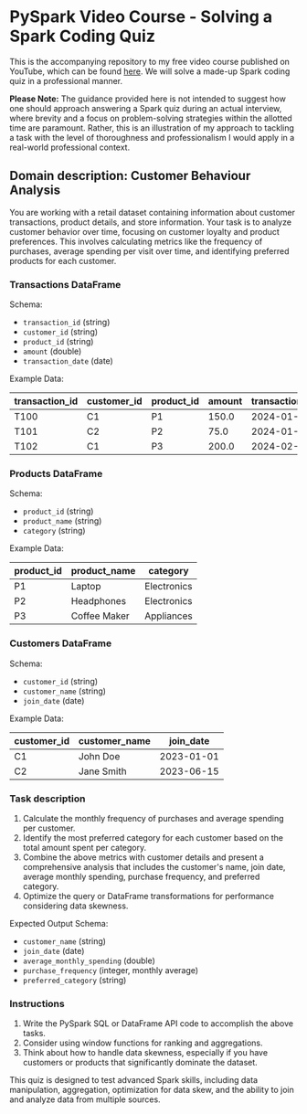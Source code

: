 # PySpark Video Course - Solving a Spark Coding Quiz

This is the accompanying repository to my free video course published on YouTube, which can be found [here](TODO).
We will solve a made-up Spark coding quiz in a professional manner.

**Please Note:**
The guidance provided here is not intended to suggest how one should approach answering a Spark quiz during an actual interview, where brevity and a focus on problem-solving strategies within the allotted time are paramount.
Rather, this is an illustration of my approach to tackling a task with the level of thoroughness and professionalism I would apply in a real-world professional context.

## Domain description: Customer Behaviour Analysis

You are working with a retail dataset containing information about customer transactions, product details, and store information.
Your task is to analyze customer behavior over time, focusing on customer loyalty and product preferences.
This involves calculating metrics like the frequency of purchases, average spending per visit over time, and identifying preferred products for each customer.

### Transactions DataFrame

Schema:

- `transaction_id` (string)
- `customer_id` (string)
- `product_id` (string)
- `amount` (double)
- `transaction_date` (date)

Example Data:

| transaction_id | customer_id | product_id | amount | transaction_date |
|----------------|-------------|------------|--------|------------------|
| T100           | C1          | P1         | 150.0  | 2024-01-10       |
| T101           | C2          | P2         | 75.0   | 2024-01-15       |
| T102           | C1          | P3         | 200.0  | 2024-02-05       |

### Products DataFrame

Schema:

- `product_id` (string)
- `product_name` (string)
- `category` (string)

Example Data:

| product_id | product_name | category    |
|------------|--------------|-------------|
| P1         | Laptop       | Electronics |
| P2         | Headphones   | Electronics |
| P3         | Coffee Maker | Appliances  |

### Customers DataFrame

Schema:

- `customer_id` (string)
- `customer_name` (string)
- `join_date` (date)

Example Data:

| customer_id | customer_name | join_date  |
|-------------|---------------|------------|
| C1          | John Doe      | 2023-01-01 |
| C2          | Jane Smith    | 2023-06-15 |

### Task description

1. Calculate the monthly frequency of purchases and average spending per customer.
2. Identify the most preferred category for each customer based on the total amount spent per category.
3. Combine the above metrics with customer details and present a comprehensive analysis that includes the customer's name, join date, average monthly spending, purchase frequency, and preferred category.
4. Optimize the query or DataFrame transformations for performance considering data skewness.

Expected Output Schema:

- `customer_name` (string)
- `join_date` (date)
- `average_monthly_spending` (double)
- `purchase_frequency` (integer, monthly average)
- `preferred_category` (string)

### Instructions

1. Write the PySpark SQL or DataFrame API code to accomplish the above tasks.
2. Consider using window functions for ranking and aggregations.
3. Think about how to handle data skewness, especially if you have customers or products that significantly dominate the dataset.

This quiz is designed to test advanced Spark skills, including data manipulation, aggregation, optimization for data skew, and the ability to join and analyze data from multiple sources.